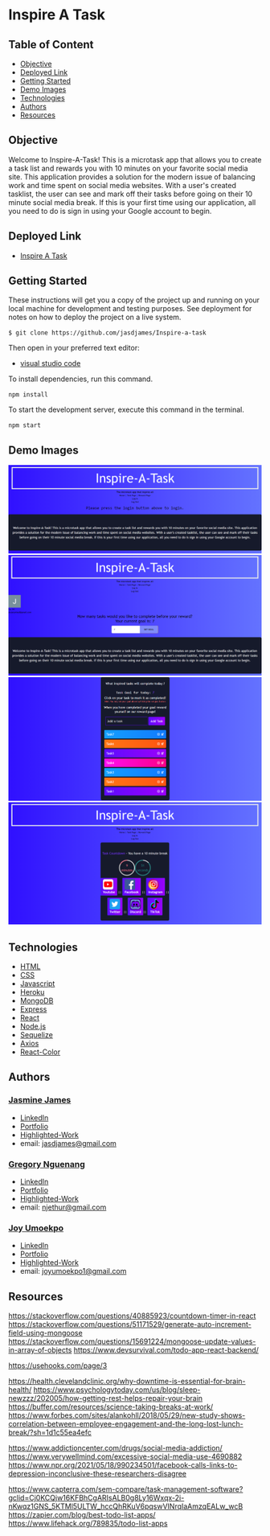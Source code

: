 # Inspire A Task

## Table of Content

- [Objective](#objective)
- [Deployed Link](#deployed-link)
- [Getting Started](#getting-started)
- [Demo Images](#demo-images)
- [Technologies](#technologies)
- [Authors](#authors)
- [Resources](#resources)

## Objective

Welcome to Inspire-A-Task! This is a microtask app that allows you to create a task list and rewards you with 10 minutes on your favorite social media site. This application provides a solution for the modern issue of balancing work and time spent on social media websites. With a user's created tasklist, the user can see and mark off their tasks before going on their 10 minute social media break. If this is your first time using our application, all you need to do is sign in using your Google account to begin.

## Deployed Link

- [Inspire A Task](https://inspire-a-task.herokuapp.com/)

## Getting Started

These instructions will get you a copy of the project up and running on your local machine for development and testing purposes. See deployment for notes on how to deploy the project on a live system.

```
$ git clone https://github.com/jasdjames/Inspire-a-task

```

Then open in your preferred text editor:

- [visual studio code](https://code.visualstudio.com/)

To install dependencies, run this command.

```
npm install
```

To start the development server, execute this command in the terminal.

```
npm start
```

## Demo Images

![screenshot](images/image1.png)
![screenshot](images/image2.png)
![screenshot](images/image3.png)
![screenshot](images/image4.png)

## Technologies

- [HTML](https://developer.mozilla.org/en-US/docs/Web/HTML)
- [CSS](https://developer.mozilla.org/en-US/docs/Web/CSS)
- [Javascript](https://developer.mozilla.org/en-US/docs/Web/JavaScrip)
- [Heroku](https://www.heroku.com/)
- [MongoDB](https://www.mongodb.com/)
- [Express](https://expressjs.com/)
- [React](https://reactjs.org/)
- [Node.js](https://nodejs.org/en/)
- [Sequelize](https://sequelize.org/)
- [Axios](https://www.npmjs.com/package/axios)
- [React-Color](https://casesandberg.github.io/react-color/)

## Authors

### [Jasmine James](https://github.com/jasdjames)

- [LinkedIn](https://www.linkedin.com/in/jasdjames/)
- [Portfolio](https://romantic-mestorf-3ca35a.netlify.app/)
- [Highlighted-Work](https://booksbooksbooks-react.herokuapp.com/)
- email: jasdjames@gmail.com

### [Gregory Nguenang](https://github.com/NGUENANG7)

- [LinkedIn](https://www.linkedin.com/in/regory-nguenang/)
- [Portfolio](https://fierce-harbor-88005.herokuapp.com/)
- [Highlighted-Work](https://q-jones92.github.io/Style-With-My-Weather-App/)
- email: njethur@gmail.com

### [Joy Umoekpo](https://github.com/JoyUmoekpo)

- [LinkedIn](https://www.linkedin.com/in/joyumoekpo/)
- [Portfolio](https://joyumoekpo.github.io/portfolio.html)
- [Highlighted-Work](https://joys-tech-blog.herokuapp.com/)
- email: joyumoekpo1@gmail.com

## Resources

https://stackoverflow.com/questions/40885923/countdown-timer-in-react
https://stackoverflow.com/questions/51171529/generate-auto-increment-field-using-mongoose
https://stackoverflow.com/questions/15691224/mongoose-update-values-in-array-of-objects
https://www.devsurvival.com/todo-app-react-backend/

<!-- Local Storage -->

https://usehooks.com/page/3

<!-- Brain Health article  -->

https://health.clevelandclinic.org/why-downtime-is-essential-for-brain-health/
https://www.psychologytoday.com/us/blog/sleep-newzzz/202005/how-getting-rest-helps-repair-your-brain
https://buffer.com/resources/science-taking-breaks-at-work/
https://www.forbes.com/sites/alankohll/2018/05/29/new-study-shows-correlation-between-employee-engagement-and-the-long-lost-lunch-break/?sh=1d1c55ea4efc

<!-- Social Media Addiction  -->

https://www.addictioncenter.com/drugs/social-media-addiction/
https://www.verywellmind.com/excessive-social-media-use-4690882
https://www.npr.org/2021/05/18/990234501/facebook-calls-links-to-depression-inconclusive-these-researchers-disagree

<!-- Similar apps  -->

https://www.capterra.com/sem-compare/task-management-software?gclid=Cj0KCQjw16KFBhCgARIsALB0g8Ly16Wxqx-2i-nKwqz1GNS_5KTMl5ULTW_hccQhRKuV6pqswVINrqIaAmzqEALw_wcB
https://zapier.com/blog/best-todo-list-apps/
https://www.lifehack.org/789835/todo-list-apps
